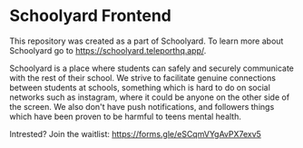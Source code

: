 # Schoolyard Frontend

This repository was created as a part of Schoolyard. To learn more about Schoolyard go to https://schoolyard.teleporthq.app/. 

Schoolyard is a place where students can safely and securely communicate with the rest of their school. We strive to facilitate genuine connections between students at schools, something which is hard to do on social networks such as instagram, where it could be anyone on the other side of the screen. We also don't have push notifications, and followers things which have been proven to be harmful to teens mental health.

Intrested?
Join the waitlist: https://forms.gle/eSCqmVYgAvPX7exv5
